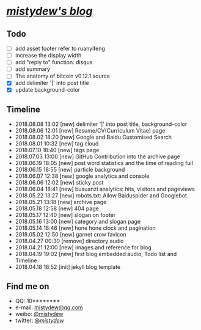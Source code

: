 # [_mistydew's blog_](https://mistydew.github.io)

## Todo
- [ ] add asset footer refer to ruanyifeng
- [ ] increase the display width
- [ ] add "reply to" function: disqus
- [ ] add summary
- [ ] The anatomy of bitcoin v0.12.1 source
- [x] add delimiter '|' into post title
- [x] update background-color

## Timeline
* 2018.08.08 13:02 [new] delimiter '|' into post title, background-color
* 2018.08.06 12:01 [new] Resume/CV(Curriculum Vitae) page
* 2018.08.02 18:20 [new] Google and Baidu Customised Search
* 2018.08.01 10:32 [new] tag cloud
* 2018.07.10 18:40 [new] tags page
* 2018.07.03 13:00 [new] GitHub Contribution into the archive page
* 2018.06.19 18:05 [new] post word statistics and the time of reading full
* 2018.06.15 18:55 [new] particle background
* 2018.06.07 12:38 [new] google analytics and console
* 2018.06.06 12:02 [new] sticky post
* 2018.06.04 18:41 [new] busuanzi analytics: hits, visitors and pageviews
* 2018.05.22 13:27 [new] robots.txt: Allow Baiduspider and Googlebot
* 2018.05.21 13:18 [new] archive page
* 2018.05.18 12:58 [new] 404 page
* 2018.05.17 12:40 [new] slogan on footer
* 2018.05.16 13:00 [new] category and slogan page
* 2018.05.14 18:46 [new] hone hone clock and pagination
* 2018.05.02 12:50 [new] garnet crow favicon
* 2018.04.27 00:30 [remove] directory audio
* 2018.04.21 12:00 [new] images and reference for blog
* 2018.04.19 19:02 [new] first blog embedded audio; Todo list and Timeline
* 2018.04.18 18:52 [init] jekyll blog template

## Find me on

* QQ: 10********
* e-mail: mistydew@qq.com
* weibo: [@mistydew](https://weibo.com/mistydew)
* twitter: [@_mistydew_](https://twitter.com/_mistydew_)

